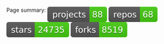 Page summary: 
<img src="assets/page_summary/world_projects_count.svg" align="top"/>
<img src="assets/page_summary/world_repos_count.svg" align="top"/>
<img src="assets/page_summary/world_stars_count.svg" align="top"/>
<img src="assets/page_summary/world_forks_count.svg" align="top"/> 